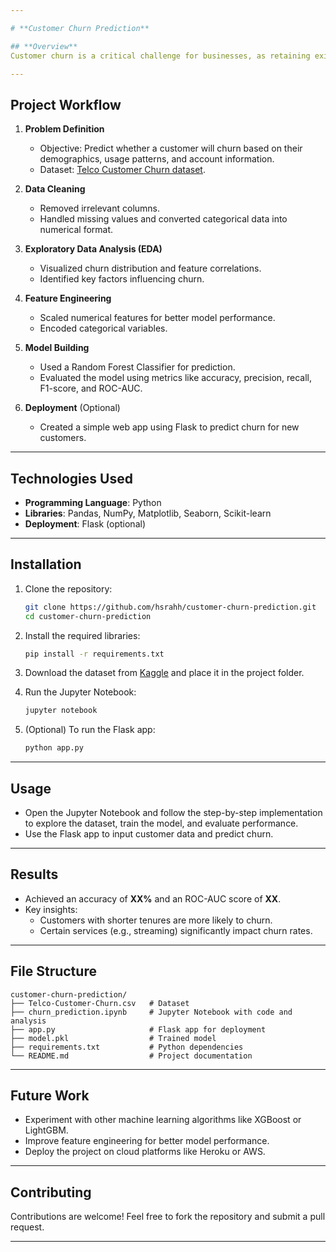 ```yaml
---

# **Customer Churn Prediction**

## **Overview**
Customer churn is a critical challenge for businesses, as retaining existing customers is often more cost-effective than acquiring new ones. This project aims to predict customer churn using machine learning techniques. The insights derived from this project can help businesses proactively address customer retention.

---
```


## **Project Workflow**
1. **Problem Definition**  
   - Objective: Predict whether a customer will churn based on their demographics, usage patterns, and account information.
   - Dataset: [Telco Customer Churn dataset](https://www.kaggle.com/blastchar/telco-customer-churn).

2. **Data Cleaning**  
   - Removed irrelevant columns.
   - Handled missing values and converted categorical data into numerical format.

3. **Exploratory Data Analysis (EDA)**  
   - Visualized churn distribution and feature correlations.
   - Identified key factors influencing churn.

4. **Feature Engineering**  
   - Scaled numerical features for better model performance.
   - Encoded categorical variables.

5. **Model Building**  
   - Used a Random Forest Classifier for prediction.
   - Evaluated the model using metrics like accuracy, precision, recall, F1-score, and ROC-AUC.

6. **Deployment** (Optional)  
   - Created a simple web app using Flask to predict churn for new customers.

---

## **Technologies Used**
- **Programming Language**: Python  
- **Libraries**: Pandas, NumPy, Matplotlib, Seaborn, Scikit-learn  
- **Deployment**: Flask (optional)  

---

## **Installation**
1. Clone the repository:
   ```bash
   git clone https://github.com/hsrahh/customer-churn-prediction.git
   cd customer-churn-prediction
   ```

2. Install the required libraries:
   ```bash
   pip install -r requirements.txt
   ```

3. Download the dataset from [Kaggle](https://www.kaggle.com/blastchar/telco-customer-churn) and place it in the project folder.

4. Run the Jupyter Notebook:
   ```bash
   jupyter notebook
   ```

5. (Optional) To run the Flask app:
   ```bash
   python app.py
   ```

---

## **Usage**
- Open the Jupyter Notebook and follow the step-by-step implementation to explore the dataset, train the model, and evaluate performance.
- Use the Flask app to input customer data and predict churn.

---

## **Results**
- Achieved an accuracy of **XX%** and an ROC-AUC score of **XX**.
- Key insights:
  - Customers with shorter tenures are more likely to churn.
  - Certain services (e.g., streaming) significantly impact churn rates.

---

## **File Structure**
```
customer-churn-prediction/
├── Telco-Customer-Churn.csv   # Dataset
├── churn_prediction.ipynb     # Jupyter Notebook with code and analysis
├── app.py                     # Flask app for deployment
├── model.pkl                  # Trained model
├── requirements.txt           # Python dependencies
└── README.md                  # Project documentation
```

---

## **Future Work**
- Experiment with other machine learning algorithms like XGBoost or LightGBM.
- Improve feature engineering for better model performance.
- Deploy the project on cloud platforms like Heroku or AWS.

---

## **Contributing**
Contributions are welcome! Feel free to fork the repository and submit a pull request.

---
